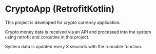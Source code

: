 # CryptoApp (RetrofitKotlin) 

This project is developed for crypto currency application.

Crypto money data is received via an API and processed into the system using retrofit and coroutine in this project.

System data is updated every 3 seconds with the runnable function.
